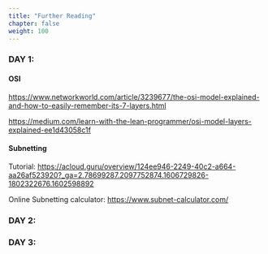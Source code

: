 ```yaml
---
title: "Further Reading"
chapter: false
weight: 100
---
```



<h3>DAY 1: </h3>

<h4>OSI </h4>

https://www.networkworld.com/article/3239677/the-osi-model-explained-and-how-to-easily-remember-its-7-layers.html

https://medium.com/learn-with-the-lean-programmer/osi-model-layers-explained-ee1d43058c1f


<h4>Subnetting </h4>

Tutorial: https://acloud.guru/overview/124ee946-2249-40c2-a664-aa26af523920?_ga=2.78699287.2097752874.1606729826-1802322676.1602598892


Online Subnetting calculator: https://www.subnet-calculator.com/


<h3>DAY 2: </h3>


<h3>DAY 3: </h3>
